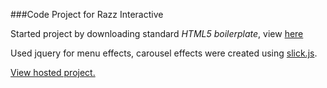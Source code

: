 
###Code Project for Razz Interactive

Started project by downloading standard *HTML5 boilerplate*, view [here](https://html5boilerplate.com/)

Used jquery for menu effects, carousel effects were created using [slick.js](http://kenwheeler.github.io/slick/).

[View hosted project.](http://jenny-q.github.io/)


